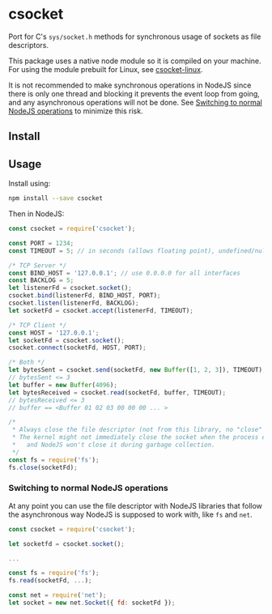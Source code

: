 # csocket

Port for C's `sys/socket.h` methods for synchronous usage of sockets as file descriptors.

This package uses a native node module so it is compiled on your machine.
For using the module prebuilt for Linux, see [csocket-linux](https://github.com/puresec/node-csocket/tree/linux).

It is not recommended to make synchronous operations in NodeJS since there is only one thread
and blocking it prevents the event loop from going, and any asynchronous operations will not
be done. See [Switching to normal NodeJS operations](#switching-to-normal-nodejs-operations)
to minimize this risk.

## Install

## Usage

Install using:

```bash
npm install --save csocket
```

Then in NodeJS:

```javascript
const csocket = require('csocket');

const PORT = 1234;
const TIMEOUT = 5; // in seconds (allows floating point), undefined/null/0 for no timeout

/* TCP Server */
const BIND_HOST = '127.0.0.1'; // use 0.0.0.0 for all interfaces
const BACKLOG = 5;
let listenerFd = csocket.socket();
csocket.bind(listenerFd, BIND_HOST, PORT);
csocket.listen(listenerFd, BACKLOG);
let socketFd = csocket.accept(listenerFd, TIMEOUT);

/* TCP Client */
const HOST = '127.0.0.1';
let socketFd = csocket.socket();
csocket.connect(socketFd, HOST, PORT);

/* Both */
let bytesSent = csocket.send(socketFd, new Buffer([1, 2, 3]), TIMEOUT);
// bytesSent <= 3
let buffer = new Buffer(4096);
let bytesReceived = csocket.read(socketFd, buffer, TIMEOUT);
// bytesReceived <= 3
// buffer == <Buffer 01 02 03 00 00 00 ... >

/*
 * Always close the file descriptor (not from this library, no "close" in sys/socket.h).
 * The kernel might not immediately close the socket when the process exits,
 *   and NodeJS won't close it during garbage collection.
 */
const fs = require('fs');
fs.close(socketFd);
```

### Switching to normal NodeJS operations

At any point you can use the file descriptor with NodeJS libraries that follow
the asynchronous way NodeJS is supposed to work with, like `fs` and `net`.

```javascript
const csocket = require('csocket');

let socketfd = csocket.socket();

...

const fs = require('fs');
fs.read(socketFd, ...);

const net = require('net');
let socket = new net.Socket({ fd: socketFd });
```
